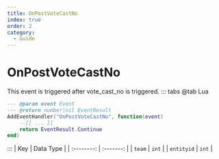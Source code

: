 ```yaml
---
title: OnPostVoteCastNo
index: true
order: 2
category:
  - Guide
---
```


# OnPostVoteCastNo
This event is triggered after vote_cast_no is triggered.
::: tabs
@tab Lua
```lua
--- @param event Event
--- @return number|nil EventResult
AddEventHandler("OnPostVoteCastNo", function(event)
    --[[ ... ]]
    return EventResult.Continue
end)
```

:::
|     Key    | Data Type |
| :--------: | :-------: |
|   `team`   |   `int`   |
| `entityid` |   `int`   |